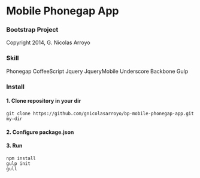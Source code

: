 # Mobile Phonegap App
### Bootstrap Project
Copyright 2014, G. Nicolas Arroyo

### Skill
Phonegap
CoffeeScript
Jquery
JqueryMobile
Underscore
Backbone
Gulp

### Install
#### 1. Clone repository in your dir
```
git clone https://github.com/gnicolasarroyo/bp-mobile-phonegap-app.git my-dir
```

#### 2. Configure package.json

#### 3. Run
```
npm install
gulp init
gull
```
